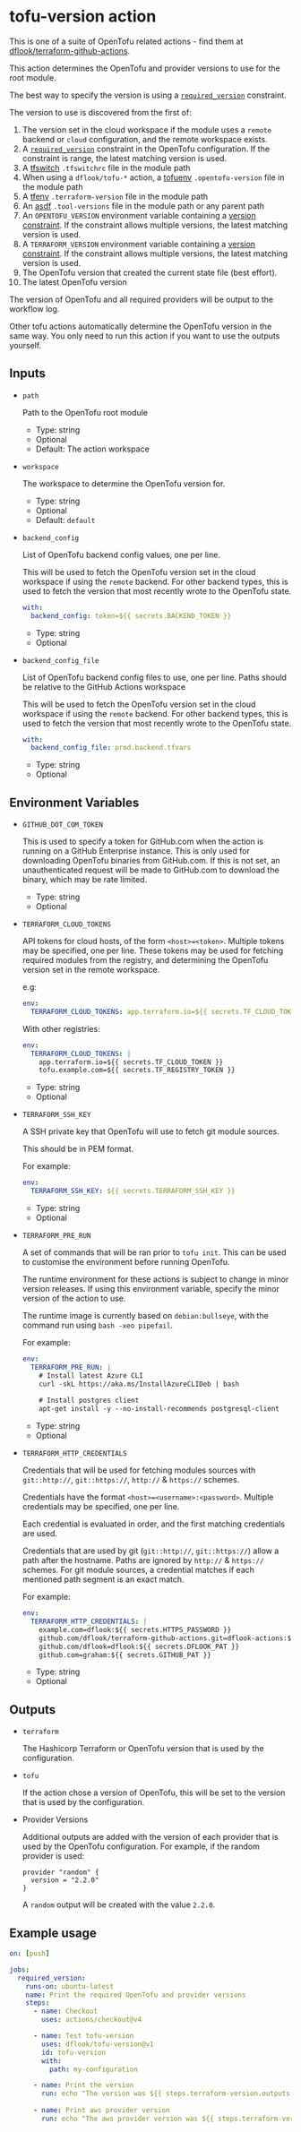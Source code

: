 # tofu-version action

This is one of a suite of OpenTofu related actions - find them at [dflook/terraform-github-actions](https://github.com/dflook/terraform-github-actions).

This action determines the OpenTofu and provider versions to use for the root module.

The best way to specify the version is using a [`required_version`](https://www.terraform.io/docs/configuration/terraform.html#specifying-a-required-terraform-version) constraint.

The version to use is discovered from the first of:
1. The version set in the cloud workspace if the module uses a `remote` backend or `cloud` configuration, and the remote workspace exists.
2. A [`required_version`](https://www.terraform.io/docs/configuration/terraform.html#specifying-a-required-terraform-version)
   constraint in the OpenTofu configuration. If the constraint is range, the latest matching version is used.
3. A [tfswitch](https://warrensbox.github.io/terraform-switcher/) `.tfswitchrc` file in the module path
4. When using a `dflook/tofu-*` action, a [tofuenv](https://github.com/tofuutils/tofuenv) `.opentofu-version` file in the module path
5. A [tfenv](https://github.com/tfutils/tfenv) `.terraform-version` file in the module path
6. An [asdf](https://asdf-vm.com/) `.tool-versions` file in the module path or any parent path
7. An `OPENTOFU_VERSION` environment variable containing a [version constraint](https://www.terraform.io/language/expressions/version-constraints). If the constraint allows multiple versions, the latest matching version is used.
8. A `TERRAFORM_VERSION` environment variable containing a [version constraint](https://www.terraform.io/language/expressions/version-constraints). If the constraint allows multiple versions, the latest matching version is used.
9. The OpenTofu version that created the current state file (best effort).
10. The latest OpenTofu version

The version of OpenTofu and all required providers will be output to the workflow log.

Other tofu actions automatically determine the OpenTofu version
in the same way. You only need to run this action if you want to use the
outputs yourself.

## Inputs

* `path`

  Path to the OpenTofu root module

  - Type: string
  - Optional
  - Default: The action workspace

* `workspace`

  The workspace to determine the OpenTofu version for.

  - Type: string
  - Optional
  - Default: `default`

* `backend_config`

  List of OpenTofu backend config values, one per line.

  This will be used to fetch the OpenTofu version set in the cloud workspace if using the `remote` backend.
  For other backend types, this is used to fetch the version that most recently wrote to the OpenTofu state.

  ```yaml
  with:
    backend_config: token=${{ secrets.BACKEND_TOKEN }}
  ```

  - Type: string
  - Optional

* `backend_config_file`

  List of OpenTofu backend config files to use, one per line.
  Paths should be relative to the GitHub Actions workspace

  This will be used to fetch the OpenTofu version set in the cloud workspace if using the `remote` backend.
  For other backend types, this is used to fetch the version that most recently wrote to the OpenTofu state.

  ```yaml
  with:
    backend_config_file: prod.backend.tfvars
  ```

  - Type: string
  - Optional

## Environment Variables

* `GITHUB_DOT_COM_TOKEN`

  This is used to specify a token for GitHub.com when the action is running on a GitHub Enterprise instance.
  This is only used for downloading OpenTofu binaries from GitHub.com.
  If this is not set, an unauthenticated request will be made to GitHub.com to download the binary, which may be rate limited.

  - Type: string
  - Optional

* `TERRAFORM_CLOUD_TOKENS`

  API tokens for cloud hosts, of the form `<host>=<token>`. Multiple tokens may be specified, one per line.
  These tokens may be used for fetching required modules from the registry, and determining the OpenTofu version set in the remote workspace.

  e.g:
  ```yaml
  env:
    TERRAFORM_CLOUD_TOKENS: app.terraform.io=${{ secrets.TF_CLOUD_TOKEN }}
  ```

  With other registries:
  ```yaml
  env:
    TERRAFORM_CLOUD_TOKENS: |
      app.terraform.io=${{ secrets.TF_CLOUD_TOKEN }}
      tofu.example.com=${{ secrets.TF_REGISTRY_TOKEN }}
  ```

  - Type: string
  - Optional

* `TERRAFORM_SSH_KEY`

  A SSH private key that OpenTofu will use to fetch git module sources.

  This should be in PEM format.

  For example:
  ```yaml
  env:
    TERRAFORM_SSH_KEY: ${{ secrets.TERRAFORM_SSH_KEY }}
  ```

  - Type: string
  - Optional

* `TERRAFORM_PRE_RUN`

  A set of commands that will be ran prior to `tofu init`. This can be used to customise the environment before running OpenTofu. 
  
  The runtime environment for these actions is subject to change in minor version releases. If using this environment variable, specify the minor version of the action to use.
  
  The runtime image is currently based on `debian:bullseye`, with the command run using `bash -xeo pipefail`.

  For example:
  ```yaml
  env:
    TERRAFORM_PRE_RUN: |
      # Install latest Azure CLI
      curl -skL https://aka.ms/InstallAzureCLIDeb | bash
      
      # Install postgres client
      apt-get install -y --no-install-recommends postgresql-client
  ```

  - Type: string
  - Optional

* `TERRAFORM_HTTP_CREDENTIALS`

  Credentials that will be used for fetching modules sources with `git::http://`, `git::https://`, `http://` & `https://` schemes.

  Credentials have the format `<host>=<username>:<password>`. Multiple credentials may be specified, one per line.

  Each credential is evaluated in order, and the first matching credentials are used. 

  Credentials that are used by git (`git::http://`, `git::https://`) allow a path after the hostname.
  Paths are ignored by `http://` & `https://` schemes.
  For git module sources, a credential matches if each mentioned path segment is an exact match.

  For example:
  ```yaml
  env:
    TERRAFORM_HTTP_CREDENTIALS: |
      example.com=dflook:${{ secrets.HTTPS_PASSWORD }}
      github.com/dflook/terraform-github-actions.git=dflook-actions:${{ secrets.ACTIONS_PAT }}
      github.com/dflook=dflook:${{ secrets.DFLOOK_PAT }}
      github.com=graham:${{ secrets.GITHUB_PAT }}  
  ```

  - Type: string
  - Optional

## Outputs

* `terraform`

  The Hashicorp Terraform or OpenTofu version that is used by the configuration.

* `tofu`

  If the action chose a version of OpenTofu, this will be set to the version that is used by the configuration.

* Provider Versions

  Additional outputs are added with the version of each provider that
  is used by the OpenTofu configuration. For example, if the random
  provider is used:

  ```hcl
  provider "random" {
    version = "2.2.0"
  }
  ```

  A `random` output will be created with the value `2.2.0`.

## Example usage

```yaml
on: [push]

jobs:
  required_version:
    runs-on: ubuntu-latest
    name: Print the required OpenTofu and provider versions
    steps:
      - name: Checkout
        uses: actions/checkout@v4

      - name: Test tofu-version
        uses: dflook/tofu-version@v1
        id: tofu-version
        with:
          path: my-configuration

      - name: Print the version
        run: echo "The version was ${{ steps.terraform-version.outputs.terraform }}"
        
      - name: Print aws provider version
        run: echo "The aws provider version was ${{ steps.terraform-version.outputs.aws }}"        
```
